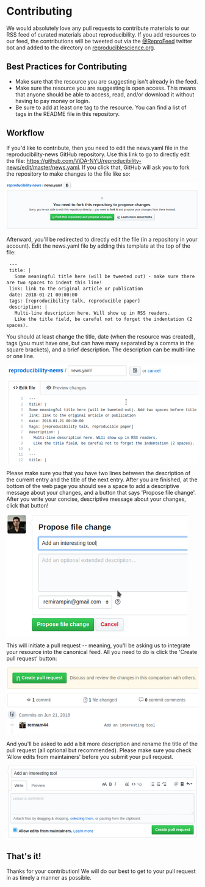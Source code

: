 # Contributing

We would absolutely love any pull requests to contribute materials to our RSS feed of curated materials about reproducibility. If you add resources to our feed, the contributions will be tweeted out via the [@ReproFeed](https://twitter.com/ReproFeed) twitter bot and added to the directory on [reproduciblescience.org](https://reproduciblescience.org/directory).

## Best Practices for Contributing
* Make sure that the resource you are suggesting isn't already in the feed.
* Make sure the resource you are suggesting is open access. This means that anyone should be able to access, read, and/or download it without having to pay money or login.
* Be sure to add at least one tag to the resource. You can find a list of tags in the README file in this repository.

## Workflow
If you'd like to contribute, then you need to edit the news.yaml file in the reproducibility-news GitHub repository. Use this link to go to directly edit the file: https://github.com/ViDA-NYU/reproducibility-news/edit/master/news.yaml. If you click that, GitHub will ask you to fork the repository to make changes to the file like so:

![](https://github.com/VickySteeves/reproducible-science/blob/master/images/workflow.png)

Afterward, you'll be redirected to directly edit the file (in a repository in your account). Edit the news.yaml file by adding this template at the top of the file:

     ---
     title: |
       Some meaningful title here (will be tweeted out) - make sure there are two spaces to indent this line!
     link: link to the original article or publication
     date: 2018-01-21 00:00:00
     tags: [reproducibility talk, reproducible paper]
     description: |
       Multi-line description here. Will show up in RSS readers.
       Like the title field, be careful not to forget the indentation (2 spaces).

You should at least change the title, date (when the resource was created), tags (you must have one, but can have many separated by a comma in the square brackets), and a brief description. The description can be multi-line or one line.

![](https://github.com/VickySteeves/reproducible-science/blob/master/images/workflow1.png)

Please make sure you that you have two lines between the description of the current entry and the title of the next entry. After you are finished, at the bottom of the web page you should see a space to add a descriptive message about your changes, and a button that says 'Propose file change'. After you write your concise, descriptive message about your changes, click that button!

![](https://github.com/VickySteeves/reproducible-science/blob/master/images/workflow2.png)

This will initiate a pull request -- meaning, you'll be asking us to integrate your resource into the canonical feed. All you need to do is click the 'Create pull request' button:

![](https://github.com/VickySteeves/reproducible-science/blob/master/images/workflow3.png)

And you'll be asked to add a bit more description and rename the title of the pull request (all optional but recommended). Please make sure you check 'Allow edits from maintainers' before you submit your pull request.

![](https://github.com/VickySteeves/reproducible-science/blob/master/images/workflow4.png)

## That's it!

Thanks for your contribution! We will do our best to get to your pull request in as timely a manner as possible.
